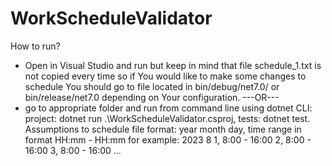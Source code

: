 # WorkScheduleValidator
How to run?
- Open in Visual Studio and run but keep in mind that file schedule_1.txt is not copied every time so if You would like to make some changes to schedule You should go to file located in bin/debug/net7.0/ or bin/release/net7.0 depending on Your configuration.
---OR---
- go to appropriate folder and run from command line using dotnet CLI: project: dotnet run .\WorkScheduleValidator.csproj, tests: dotnet test.
Assumptions to schedule file format:
year
month
day, time range in format HH:mm - HH:mm
for example:
2023
8
1, 8:00 - 16:00
2, 8:00 - 16:00
3, 8:00 - 16:00
...


